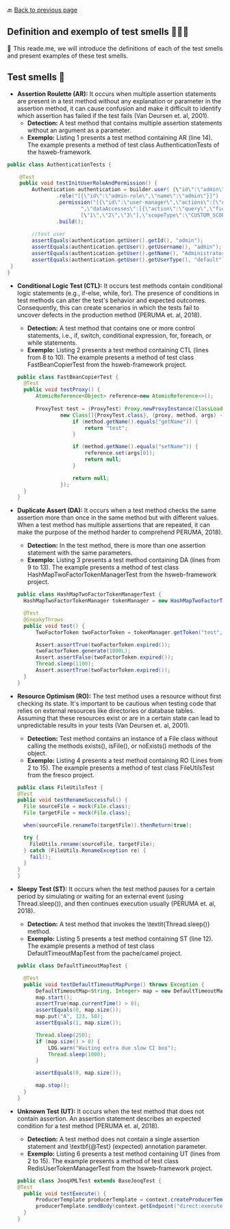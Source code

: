 🔙 <a href="README.md">Back to previous page</a> 


<p align="center">
 <h2>Definition and exemplo of test smells 🐞🐞🐞</h2>
</p>

<p align="justify">📌 This reade.me, we will introduce the definitions of each of the test smells and present examples of these test smells. </i>  </p>

<p align="center">
 <h2>Test smells 🐞</h2>
</p>

* <b>Assertion Roulette (AR):</b>
  It occurs when multiple assertion statements are present in a test method without any explanation or parameter in the assertion
   method, it can cause confusion and make it difficult to identify which assertion has failed if the test fails (Van Deursen et. al, 2001).
    * <b>Detection:</b> A test method that contains multiple assertion statements without an argument as a parameter.
    * <b>Exemplo:</b> Listing 1 presents a test method containing AR (line 14). The example presents a method of test class AuthenticationTests of the hsweb-framework.

``` java
public class AuthenticationTests {

    @Test
    public void testInitUserRoleAndPermission() {
        Authentication authentication = builder.user( {\"id\":\"admin\",\"username\":\"admin\",\"name\":\"Administrator\",\"userType\":\"default\"}")	
                .role("[{\"id\":\"admin-role\",\"name\":\"admin\"}]")                
                .permission("[{\"id\":\"user-manager\",\"actions\":[\"query\",\"get\",\"update\"]" +
                        ",\"dataAccesses\":[{\"action\":\"query\",\"field\":\"test\",\"fields\":
                        [\"1\",\"2\",\"3\"],\"scopeType\":\"CUSTOM_SCOPE\",\"type\":\"DENY_FIELDS\"}]}]")
                .build();
                
        //test user
        assertEquals(authentication.getUser().getId(), "admin");	
        assertEquals(authentication.getUser().getUsername(), "admin");
        assertEquals(authentication.getUser().getName(), "Administrator");
        assertEquals(authentication.getUser().getUserType(), "default");
 }
}
```

* <b>Conditional Logic Test (CTL):</b>
  It occurs test methods contain conditional logic statements (e.g., if-else, while, for). The presence of conditions in test methods can
  alter the test's behavior and expected outcomes. Consequently, this can create scenarios in which the tests fail to uncover defects in
  the production method (PERUMA et. al, 2018).
     * <b>Detection:</b> A test method that contains one or more control statements, i.e., if, switch, conditional expression, for, foreach, or while statements.
     * <b>Exemplo:</b> Listing 2 presents a test method containing CTL (lines from 8 to 10). The example presents a method of test class FastBeanCopierTest from the hsweb-framework project.

  ``` java
  public class FastBeanCopierTest {	
    @Test
    public void testProxy() {
        AtomicReference<Object> reference=new AtomicReference<>();
	
        ProxyTest test = (ProxyTest) Proxy.newProxyInstance(ClassLoader.getSystemClassLoader(),
                new Class[]{ProxyTest.class}, (proxy, method, args) -> {
                    if (method.getName().equals("getName")) {
                        return "test";
                    }

                    if (method.getName().equals("setName")) {
                        reference.set(args[0]);
                        return null;
                    }

                    return null;
                });
    }
  }           
  ```

 
* <b>Duplicate Assert (DA):</b>
  It occurs when a test method checks the same assertion more than once in the same method but with different values.
  When a test method has multiple assertions that are repeated, it can make the purpose of the method harder to comprehend PERUMA, 2018).
    * <b>Detection:</b> In the test method, there is more than one assertion statement with the same parameters.
    * <b>Exemplo:</b>  Listing 3 presents a test method containing DA (lines from 9 to 13). The example presents a method of test class HashMapTwoFactorTokenManagerTest from the hsweb-framework project.

  ``` java
  public class HashMapTwoFactorTokenManagerTest {
    HashMapTwoFactorTokenManager tokenManager = new HashMapTwoFactorTokenManager();

    @Test
    @SneakyThrows
    public void test() {
        TwoFactorToken twoFactorToken = tokenManager.getToken("test", "test");

        Assert.assertTrue(twoFactorToken.expired());
        twoFactorToken.generate(1000L);
        Assert.assertFalse(twoFactorToken.expired());
        Thread.sleep(1100);
        Assert.assertTrue(twoFactorToken.expired());
    }
  }

  ```
  
* <b>Resource Optimism (RO):</b>
  The test method uses a resource without first checking its state. It's important to be cautious when testing code
  that relies on external resources like directories or database tables. Assuming that these resources exist or are in a certain state can
  lead to unpredictable results in your tests (Van Deursen et. al, 2001).
    * <b>Detection:</b> Test method contains an instance of a File class without calling the methods exists(), isFile(), or noExists() methods of the object.
    * <b>Exemplo:</b> Listing 4 presents a test method containing RO (Lines from 2 to 15). The example presents a method of test class FileUtilsTest from the fresco project.
      
       
  ``` java
  public class FileUtilsTest {	
  @Test	
  public void testRenameSuccessful() {
    File sourceFile = mock(File.class);
    File targetFile = mock(File.class);

    when(sourceFile.renameTo(targetFile)).thenReturn(true);

    try {
      FileUtils.rename(sourceFile, targetFile);
    } catch (FileUtils.RenameException re) {
      fail();
    }	
  }
  }
  ```
  
* <b>Sleepy Test (ST):</b>
  It occurs when the test method pauses for a certain period by simulating or waiting for an external event (using Thread.sleep()),
  and then continues execution usually (PERUMA et. al, 2018).
    * <b>Detection:</b> A test method that invokes the \textit{Thread.sleep()} method.
    * <b>Exemplo:</b> Listing 5 presents a test method containing ST (line 12). The example presents a method of test class DefaultTimeoutMapTest from the pache/camel project.
      
  ``` java
  public class DefaultTimeoutMapTest {

    @Test
    public void testDefaultTimeoutMapPurge() throws Exception {
        DefaultTimeoutMap<String, Integer> map = new DefaultTimeoutMap<>(executor, 100);
        map.start();
        assertTrue(map.currentTime() > 0);
        assertEquals(0, map.size());
        map.put("A", 123, 50);
        assertEquals(1, map.size());

        Thread.sleep(250);
        if (map.size() > 0) {
            LOG.warn("Waiting extra due slow CI box");
            Thread.sleep(1000);
        }

        assertEquals(0, map.size());

        map.stop();
    }
  }

  ```

  
* <b>Unknown Test (UT):</b>
  It occurs when the test method that does not contain assertion. An assertion statement describes an expected condition
  for a test method (PERUMA et. al, 2018).
    * <b>Detection:</b>  A test method does not contain a single assertion statement and \textbf{@Test} (expected) annotation parameter.
    * <b>Exemplo:</b> Listing 6 presents a test method containing UT (lines from 2 to 15). The example presents a method of test class RedisUserTokenManagerTest from the hsweb-framework project.
      
  ``` java
  public class JooqXMLTest extends BaseJooqTest {
  @Test
    public void testExecute() {
        ProducerTemplate producerTemplate = context.createProducerTemplate();
        producerTemplate.sendBody(context.getEndpoint("direct:execute"), ExchangePattern.InOut, "empty");
    }
  }
  ```

  

